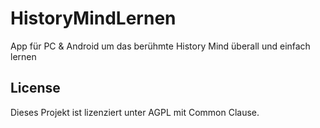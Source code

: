 # HistoryMindLernen
App für PC &amp; Android um das berühmte History Mind überall und einfach lernen

## License
Dieses Projekt ist lizenziert unter AGPL mit Common Clause.

